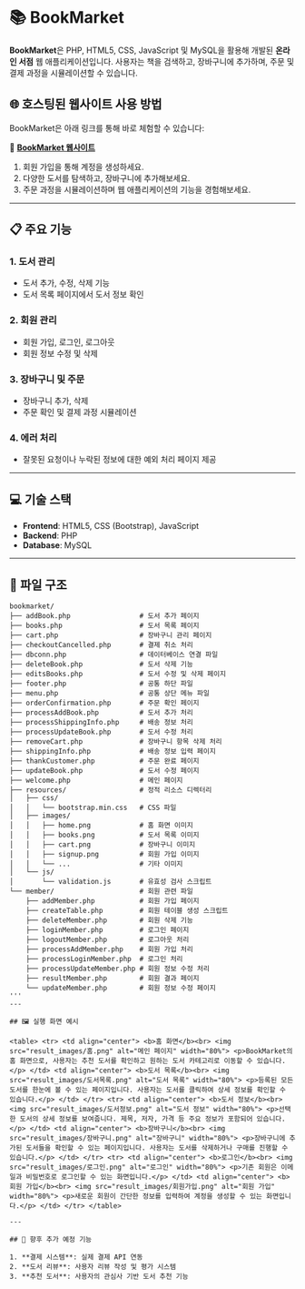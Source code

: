 # 📚 BookMarket

**BookMarket**은 PHP, HTML5, CSS, JavaScript 및 MySQL을 활용해 개발된 **온라인 서점** 웹 애플리케이션입니다. 사용자는 책을 검색하고, 장바구니에 추가하며, 주문 및 결제 과정을 시뮬레이션할 수 있습니다.

## 🌐 호스팅된 웹사이트 사용 방법

BookMarket은 아래 링크를 통해 바로 체험할 수 있습니다:

🔗 **[BookMarket 웹사이트](http://openshelf.great-site.net/bookmarket/welcome.php)**

1. 회원 가입을 통해 계정을 생성하세요.
2. 다양한 도서를 탐색하고, 장바구니에 추가해보세요.
3. 주문 과정을 시뮬레이션하며 웹 애플리케이션의 기능을 경험해보세요.

---

## 📋 주요 기능

### 1. **도서 관리**
- 도서 추가, 수정, 삭제 기능
- 도서 목록 페이지에서 도서 정보 확인

### 2. **회원 관리**
- 회원 가입, 로그인, 로그아웃
- 회원 정보 수정 및 삭제

### 3. **장바구니 및 주문**
- 장바구니 추가, 삭제
- 주문 확인 및 결제 과정 시뮬레이션

### 4. **에러 처리**
- 잘못된 요청이나 누락된 정보에 대한 예외 처리 페이지 제공

---

## 💻 기술 스택

- **Frontend**: HTML5, CSS (Bootstrap), JavaScript
- **Backend**: PHP
- **Database**: MySQL

---

## 📂 파일 구조

```plaintext
bookmarket/
├── addBook.php                 # 도서 추가 페이지
├── books.php                   # 도서 목록 페이지
├── cart.php                    # 장바구니 관리 페이지
├── checkoutCancelled.php       # 결제 취소 처리
├── dbconn.php                  # 데이터베이스 연결 파일
├── deleteBook.php              # 도서 삭제 기능
├── editsBooks.php              # 도서 수정 및 삭제 페이지
├── footer.php                  # 공통 하단 파일
├── menu.php                    # 공통 상단 메뉴 파일
├── orderConfirmation.php       # 주문 확인 페이지
├── processAddBook.php          # 도서 추가 처리
├── processShippingInfo.php     # 배송 정보 처리
├── processUpdateBook.php       # 도서 수정 처리
├── removeCart.php              # 장바구니 항목 삭제 처리
├── shippingInfo.php            # 배송 정보 입력 페이지
├── thankCustomer.php           # 주문 완료 페이지
├── updateBook.php              # 도서 수정 페이지
├── welcome.php                 # 메인 페이지
├── resources/                  # 정적 리소스 디렉터리
│   ├── css/
│   │   └── bootstrap.min.css   # CSS 파일
│   ├── images/
│   │   ├── home.png            # 홈 화면 이미지
│   │   ├── books.png           # 도서 목록 이미지
│   │   ├── cart.png            # 장바구니 이미지
│   │   ├── signup.png          # 회원 가입 이미지
│   │   └── ...                 # 기타 이미지
│   └── js/
│       └── validation.js       # 유효성 검사 스크립트
└── member/                     # 회원 관련 파일
    ├── addMember.php           # 회원 가입 페이지
    ├── createTable.php         # 회원 테이블 생성 스크립트
    ├── deleteMember.php        # 회원 삭제 기능
    ├── loginMember.php         # 로그인 페이지
    ├── logoutMember.php        # 로그아웃 처리
    ├── processAddMember.php    # 회원 가입 처리
    ├── processLoginMember.php  # 로그인 처리
    ├── processUpdateMember.php # 회원 정보 수정 처리
    ├── resultMember.php        # 회원 결과 페이지
    └── updateMember.php        # 회원 정보 수정 페이지
'''
---

## 🖼️ 실행 화면 예시

<table> <tr> <td align="center"> <b>홈 화면</b><br> <img src="result_images/홈.png" alt="메인 페이지" width="80%"> <p>BookMarket의 홈 화면으로, 사용자는 추천 도서를 확인하고 원하는 도서 카테고리로 이동할 수 있습니다.</p> </td> <td align="center"> <b>도서 목록</b><br> <img src="result_images/도서목록.png" alt="도서 목록" width="80%"> <p>등록된 모든 도서를 한눈에 볼 수 있는 페이지입니다. 사용자는 도서를 클릭하여 상세 정보를 확인할 수 있습니다.</p> </td> </tr> <tr> <td align="center"> <b>도서 정보</b><br> <img src="result_images/도서정보.png" alt="도서 정보" width="80%"> <p>선택한 도서의 상세 정보를 보여줍니다. 제목, 저자, 가격 등 주요 정보가 포함되어 있습니다.</p> </td> <td align="center"> <b>장바구니</b><br> <img src="result_images/장바구니.png" alt="장바구니" width="80%"> <p>장바구니에 추가된 도서들을 확인할 수 있는 페이지입니다. 사용자는 도서를 삭제하거나 구매를 진행할 수 있습니다.</p> </td> </tr> <tr> <td align="center"> <b>로그인</b><br> <img src="result_images/로그인.png" alt="로그인" width="80%"> <p>기존 회원은 이메일과 비밀번호로 로그인할 수 있는 화면입니다.</p> </td> <td align="center"> <b>회원 가입</b><br> <img src="result_images/회원가입.png" alt="회원 가입" width="80%"> <p>새로운 회원이 간단한 정보를 입력하여 계정을 생성할 수 있는 화면입니다.</p> </td> </tr> </table>

---

## 🚀 향후 추가 예정 기능

1. **결제 시스템**: 실제 결제 API 연동
2. **도서 리뷰**: 사용자 리뷰 작성 및 평가 시스템
3. **추천 도서**: 사용자의 관심사 기반 도서 추천 기능
